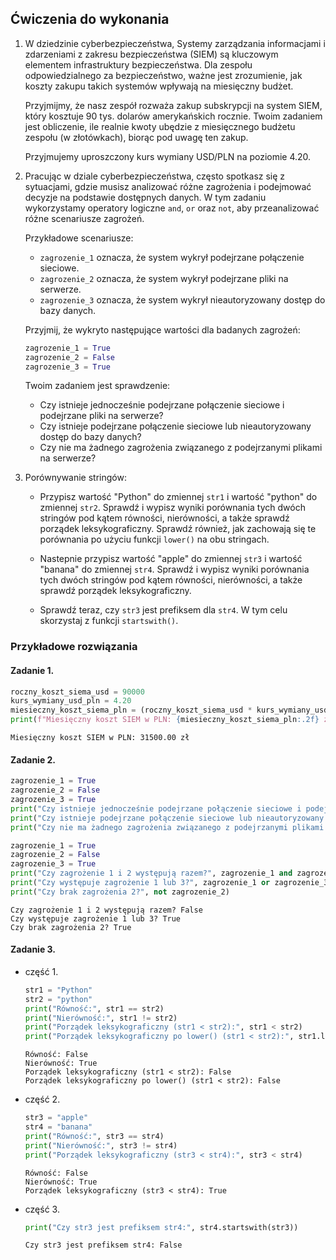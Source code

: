 ## Ćwiczenia do wykonania

1. W dziedzinie cyberbezpieczeństwa, Systemy zarządzania informacjami i zdarzeniami z zakresu bezpieczeństwa (SIEM) są kluczowym elementem infrastruktury bezpieczeństwa. Dla zespołu odpowiedzialnego za bezpieczeństwo, ważne jest zrozumienie, jak koszty zakupu takich systemów wpływają na miesięczny budżet. 
   
   Przyjmijmy, że nasz zespół rozważa zakup subskrypcji na system SIEM, który kosztuje 90 tys. dolarów amerykańskich rocznie. Twoim zadaniem jest obliczenie, ile realnie kwoty ubędzie z miesięcznego budżetu zespołu (w złotówkach), biorąc pod uwagę ten zakup.
   
   Przyjmujemy uproszczony kurs wymiany USD/PLN na poziomie 4.20. 

2. Pracując w dziale cyberbezpieczeństwa, często spotkasz się z sytuacjami, gdzie musisz analizować różne zagrożenia i podejmować decyzje na podstawie dostępnych danych. W tym zadaniu wykorzystamy operatory logiczne `and`, `or` oraz `not`, aby przeanalizować różne scenariusze zagrożeń.

   Przykładowe scenariusze:
   - `zagrozenie_1` oznacza, że system wykrył podejrzane połączenie sieciowe.
   - `zagrozenie_2` oznacza, że system wykrył podejrzane pliki na serwerze.
   - `zagrozenie_3` oznacza, że system wykrył nieautoryzowany dostęp do bazy danych.
    
   Przyjmij, że wykryto następujące wartości dla badanych zagrożeń:
   
    ```python
    zagrozenie_1 = True
    zagrozenie_2 = False
    zagrozenie_3 = True
    ```

   Twoim zadaniem jest sprawdzenie:
   - Czy istnieje jednocześnie podejrzane połączenie sieciowe i podejrzane pliki na serwerze?
   - Czy istnieje podejrzane połączenie sieciowe lub nieautoryzowany dostęp do bazy danych?
   - Czy nie ma żadnego zagrożenia związanego z podejrzanymi plikami na serwerze?

3. Porównywanie stringów:
    - Przypisz wartość "Python" do zmiennej `str1` i wartość "python" do zmiennej `str2`. Sprawdź i wypisz wyniki porównania tych dwóch stringów pod kątem równości, nierówności, a także sprawdź porządek leksykograficzny. Sprawdź również, jak zachowają się te porównania po użyciu funkcji `lower()` na obu stringach.

    - Nastepnie przypisz wartość "apple" do zmiennej `str3` i wartość "banana" do zmiennej `str4`. Sprawdź i wypisz wyniki porównania tych dwóch stringów pod kątem równości, nierówności, a także sprawdź porządek leksykograficzny.

    - Sprawdź teraz, czy `str3` jest prefiksem dla `str4`. W tym celu skorzystaj z funkcji `startswith()`.

    

### Przykładowe rozwiązania

#### Zadanie 1.
```python
roczny_koszt_siema_usd = 90000
kurs_wymiany_usd_pln = 4.20
miesieczny_koszt_siema_pln = (roczny_koszt_siema_usd * kurs_wymiany_usd_pln) / 12
print(f"Miesięczny koszt SIEM w PLN: {miesieczny_koszt_siema_pln:.2f} zł")
```

```
Miesięczny koszt SIEM w PLN: 31500.00 zł
 ```

#### Zadanie 2.

```python
zagrozenie_1 = True
zagrozenie_2 = False
zagrozenie_3 = True
print("Czy istnieje jednocześnie podejrzane połączenie sieciowe i podejrzane pliki na serwerze?", zagrozenie_1 and zagrozenie_2)
print("Czy istnieje podejrzane połączenie sieciowe lub nieautoryzowany dostęp do bazy danych?", zagrozenie_1 or zagrozenie_3)
print("Czy nie ma żadnego zagrożenia związanego z podejrzanymi plikami na serwerze?", not zagrozenie_2)
```
```python
zagrozenie_1 = True
zagrozenie_2 = False
zagrozenie_3 = True
print("Czy zagrożenie 1 i 2 występują razem?", zagrozenie_1 and zagrozenie_2)
print("Czy występuje zagrożenie 1 lub 3?", zagrozenie_1 or zagrozenie_3)
print("Czy brak zagrożenia 2?", not zagrozenie_2)
```

```
Czy zagrożenie 1 i 2 występują razem? False
Czy występuje zagrożenie 1 lub 3? True
Czy brak zagrożenia 2? True
```
#### Zadanie 3.

- część 1.
    
    ```python
    str1 = "Python"
    str2 = "python"
    print("Równość:", str1 == str2)
    print("Nierówność:", str1 != str2)
    print("Porządek leksykograficzny (str1 < str2):", str1 < str2)
    print("Porządek leksykograficzny po lower() (str1 < str2):", str1.lower() < str2.lower())
    ```

    ```
    Równość: False
    Nierówność: True
    Porządek leksykograficzny (str1 < str2): False
    Porządek leksykograficzny po lower() (str1 < str2): False
    ```
- część 2.

    ```python
    str3 = "apple"
    str4 = "banana"
    print("Równość:", str3 == str4)
    print("Nierówność:", str3 != str4)
    print("Porządek leksykograficzny (str3 < str4):", str3 < str4)
    ```

    ```
    Równość: False
    Nierówność: True
    Porządek leksykograficzny (str3 < str4): True
    ```
- część 3.

    ```python
    print("Czy str3 jest prefiksem str4:", str4.startswith(str3))
    ```

    ```
    Czy str3 jest prefiksem str4: False
    ```
